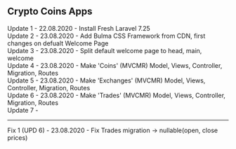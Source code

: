 Crypto Coins Apps
---
Update 1 - 22.08.2020 - Install Fresh Laravel 7.25 <br />
Update 2 - 23.08.2020 - Add Bulma CSS Framework from CDN, first changes on defualt Welcome Page <br />
Update 3 - 23.08.2020 - Split default welcome page to head, main, welcome <br />
Update 4 - 23.08.2020 - Make 'Coins' (MVCMR) Model, Views, Controller, Migration, Routes <br />
Update 5 - 23.08.2020 - Make 'Exchanges' (MVCMR) Model, Views, Controller, Migration, Routes <br />
Update 6 - 23.08.2020 - Make 'Trades' (MVCMR) Model, Views, Controller, Migration, Routes <br />
Update 7 - 

---
Fix 1 (UPD 6) - 23.08.2020 - Fix Trades migration -> nullable(open, close prices) <br />